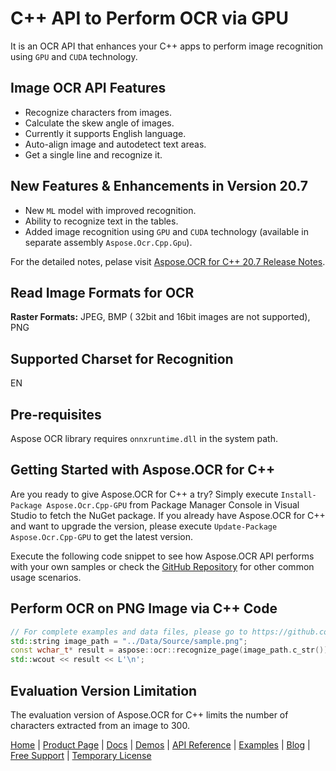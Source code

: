 # C++ API to Perform OCR via GPU

It is an OCR API that enhances your C++ apps to perform image recognition using `GPU` and `CUDA` technology.

## Image OCR API Features

- Recognize characters from images.
- Calculate the skew angle of images.
- Currently it supports English language.
- Auto-align image and autodetect text areas.
- Get a single line and recognize it.

## New Features & Enhancements in Version 20.7

- New `ML` model with improved recognition.
- Ability to recognize text in the tables.
- Added image recognition using `GPU` and `CUDA` technology (available in separate assembly `Aspose.Ocr.Cpp.Gpu`).

For the detailed notes, pelase visit [Aspose.OCR for C++ 20.7 Release Notes](https://docs.aspose.com/ocr/cpp/aspose-ocr-for-cpp-20-7-release-notes/).

## Read Image Formats for OCR

**Raster Formats:** JPEG, BMP ( 32bit and 16bit images are not supported), PNG

## Supported Charset for Recognition

EN

## Pre-requisites

Aspose OCR library requires `onnxruntime.dll` in the system path.

## Getting Started with Aspose.OCR for C++

Are you ready to give Aspose.OCR for C++ a try? Simply execute `Install-Package Aspose.Ocr.Cpp-GPU` from Package Manager Console in Visual Studio to fetch the NuGet package. If you already have Aspose.OCR for C++ and want to upgrade the version, please execute `Update-Package Aspose.Ocr.Cpp-GPU` to get the latest version.

Execute the following code snippet to see how Aspose.OCR API performs with your own samples or check the [GitHub Repository](https://github.com/aspose-ocr/Aspose.OCR-for-C) for other common usage scenarios.

## Perform OCR on PNG Image via C++ Code

```cpp
// For complete examples and data files, please go to https://github.com/aspose-ocr/Aspose.OCR-for-C
std::string image_path = "../Data/Source/sample.png";
const wchar_t* result = aspose::ocr::recognize_page(image_path.c_str());
std::wcout << result << L'\n';
```

## Evaluation Version Limitation

The evaluation version of Aspose.OCR for C++ limits the number of characters extracted from an image to 300.

[Home](https://www.aspose.com/) | [Product Page](https://products.aspose.com/ocr/cpp) | [Docs](https://docs.aspose.com/ocr/cpp/) | [Demos](https://products.aspose.app/ocr/family) | [API Reference](https://apireference.aspose.com/ocr/cpp) | [Examples](https://github.com/aspose-ocr/Aspose.OCR-for-C) | [Blog](https://blog.aspose.com/category/ocr/) | [Free Support](https://forum.aspose.com/c/ocr) |  [Temporary License](https://purchase.aspose.com/temporary-license)
